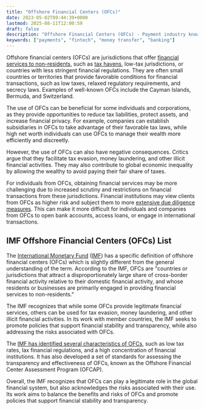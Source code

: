 ```yaml
---
title: "Offshore Financial Centers (OFCs)"
date: 2023-05-02T09:44:39+0000
lastmod: 2025-08-11T12:00:59
draft: false
description: "Offshore Financial Centers (OFCs) - Payment industry knowledge and insights"
keywords: ["payments", "fintech", "money transfer", "banking"]
---
```


Offshore financial centers (OFCs) are jurisdictions that offer [financial services to non-residents](https://faisalkhanllc.xyz/resources/payments-wiki/f/financial-services/), such as [tax havens](https://faisalkhanllc.xyz/resources/payments-wiki/t/tax-haven/), low-tax jurisdictions, or countries with less stringent financial regulations. They are often small countries or territories that provide favorable conditions for financial transactions, such as low taxes, relaxed regulatory requirements, and secrecy laws. Examples of well-known OFCs include the Cayman Islands, Bermuda, and Switzerland.

The use of OFCs can be beneficial for some individuals and corporations, as they provide opportunities to reduce tax liabilities, protect assets, and increase financial privacy. For example, companies can establish subsidiaries in OFCs to take advantage of their favorable tax laws, while high net worth individuals can use OFCs to manage their wealth more efficiently and discreetly.

However, the use of OFCs can also have negative consequences. Critics argue that they facilitate tax evasion, money laundering, and other illicit financial activities. They may also contribute to global economic inequality by allowing the wealthy to avoid paying their fair share of taxes.

For individuals from OFCs, obtaining financial services may be more challenging due to increased scrutiny and restrictions on financial transactions from these jurisdictions. Financial institutions may view clients from OFCs as higher risk and subject them to more [extensive due diligence measures](https://faisalkhanllc.xyz/resources/payments-wiki/d/due-diligence-dd/). This can make it more difficult for individuals and companies from OFCs to open bank accounts, access loans, or engage in international transactions.

## IMF Offshore Financial Centers (OFCs) List

The [International Monetary Fund](https://www.imf.org/en/Home) ([IMF](https://www.imf.org/en/Home)) has a specific definition of offshore financial centers (OFCs) which is slightly different from the general understanding of the term. According to the IMF, OFCs are "countries or jurisdictions that attract a disproportionately large share of cross-border financial activity relative to their domestic financial activity, and whose residents or businesses are primarily engaged in providing financial services to non-residents."

The IMF recognizes that while some OFCs provide legitimate financial services, others can be used for tax evasion, money laundering, and other illicit financial activities. In its work with member countries, the IMF seeks to promote policies that support financial stability and transparency, while also addressing the risks associated with OFCs.

The [IMF has identified several characteristics of OFCs](https://en.wikipedia.org/wiki/Offshore_financial_centre), such as low tax rates, lax financial regulations, and a high concentration of financial institutions. It has also developed a set of standards for assessing the transparency and effectiveness of OFCs, known as the Offshore Financial Center Assessment Program (OFCAP).

Overall, the IMF recognizes that OFCs can play a legitimate role in the global financial system, but also acknowledges the risks associated with their use. Its work aims to balance the benefits and risks of OFCs and promote policies that support financial stability and transparency.